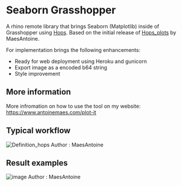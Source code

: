 # Seaborn Grasshopper
A rhino remote library that brings Seaborn (Matplotlib) inside of Grasshopper using [Hops](https://github.com/mcneel/compute.rhino3d/tree/master/src/ghhops-server-py). 
Based on the initial release of [Hops_plots](https://github.com/MaesAntoine/Hops_plots) by MaesAntoine. 

For implementation brings the following enhancements:
- Ready for web deployment using Heroku and gunicorn
- Export image as a encoded b64 string
- Style improvement

## More information
More infromation on how to use the tool on my website: <https://www.antoinemaes.com/plot-it>

## Typical workflow
![Definition_hops](https://user-images.githubusercontent.com/39027094/181035296-2f0e096f-5d5c-43fc-a839-11ef3e76e0c3.jpg)
Author : MaesAntoine

## Result examples
![image](https://user-images.githubusercontent.com/39027094/181036912-2712bd6c-5ec7-4969-8260-b261391a7485.png)
Author : MaesAntoine


